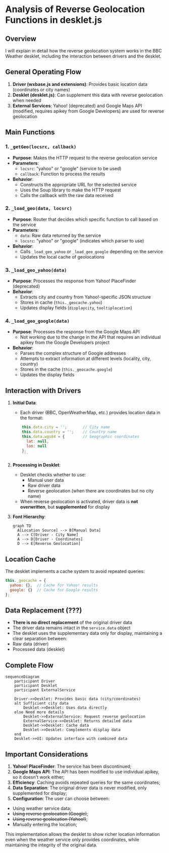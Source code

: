 # Analysis of Reverse Geolocation Functions in desklet.js  

## Overview

I will explain in detail how the reverse geolocation system works in the BBC Weather desklet, including the interaction between drivers and the desklet.

## General Operating Flow

1. **Driver (wxbase.js and extensions)**: Provides basic location data (coordinates or city names)
2. **Desklet (desklet.js)**: Can supplement this data with reverse geolocation when needed
3. **External Services**: Yahoo! (deprecated) and Google Maps API (modified, requires apikey from Google Developers) are used for reverse geolocation

## Main Functions

### 1. `_getGeo(locsrc, callback)`

-   **Purpose**: Makes the HTTP request to the reverse geolocation service
-   **Parameters**:
    -   `locsrc`: "yahoo" or "google" (service to be used)
    -   `callback`: Function to process the results
-   **Behavior**:
    -   Constructs the appropriate URL for the selected service
    -   Uses the Soup library to make the HTTP request
    -   Calls the callback with the raw data received

### 2. `_load_geo(data, locsrc)`

-   **Purpose**: Router that decides which specific function to call based on the service
-   **Parameters**:
    -   `data`: Raw data returned by the service
    -   `locsrc`: "yahoo" or "google" (indicates which parser to use)
-   **Behavior**:
    -   Calls `_load_geo_yahoo` or `_load_geo_google` depending on the service
    -   Updates the local cache of geolocations

### 3. `_load_geo_yahoo(data)`

-   **Purpose**: Processes the response from Yahoo! PlaceFinder (deprecated)
-   **Behavior**:
    -   Extracts city and country from Yahoo!-specific JSON structure
    -   Stores in cache (`this._geocache.yahoo`)
    -   Updates display fields (`displaycity`, `tooltiplocation`)

### 4. `_load_geo_google(data)`

-   **Purpose**: Processes the response from the Google Maps API 
    -   Not working due to the change in the API that requires an individual apikey from the Google Developers project
-   **Behavior**:
    -   Parses the complex structure of Google addresses
    -   Attempts to extract information at different levels (locality, city, country)
    -   Stores in the cache (`this._geocache.google`)
    -   Updates the display fields

## Interaction with Drivers

1.  **Initial Data**:
    -   Each driver (BBC, OpenWeatherMap, etc.) provides location data in the format:
    ```javascript
        this.data.city = '';       // City name
        this.data.country = '';    // Country name
        this.data.wgs84 = {        // Geographic coordinates
          lat: null,
          lon: null
        };
        ```
2.  **Processing in Desklet**:
    -   Desklet checks whether to use:
        -   Manual user data
        -   Raw driver data
        -   Reverse geolocation (when there are coordinates but no city name)
    -   When reverse geolocation is activated, driver data is **not overwritten**, but **supplemented** for display

3.  **Font Hierarchy**:
    ```mermaid
    graph TD
      A[Location Source] --> B[Manual Data]
      A --> C[Driver - City Name]
      A --> D[Driver - Coordinates]
      D --> E[Reverse Geolocation]
    ```
## Location Cache

The desklet implements a cache system to avoid repeated queries:
```javascript
this._geocache = {
  yahoo: {},  // Cache for Yahoo! results
  google: {}  // Cache for Google results
};
```

## Data Replacement (???)

-   **There is no direct replacement** of the original driver data
-   The driver data remains intact in the `service.data` object
-   The desklet uses the supplementary data only for display, maintaining a clear separation between:
-   Raw data (driver)
-   Processed data (desklet)

## Complete Flow

```mermaid
sequenceDiagram
    participant Driver
    participant Desklet
    participant ExternalService
    
    Driver->>Desklet: Provides basic data (city/coordinates)
    alt Sufficient city data
        Desklet->>Desklet: Uses data directly
    else Need more details
        Desklet->>ExternalService: Request reverse geolocation
        ExternalService->>Desklet: Returns detailed data
        Desklet->>Desklet: Cache data
        Desklet->>Desklet: Complements display data
    end
    Desklet->>UI: Updates interface with combined data
```
## Important Considerations

1. **Yahoo! PlaceFinder**: The service has been discontinued;
2. **Google Maps API**: The API has been modified to use individual apikey, so it doesn't work either;
3. **Efficiency**: Caching avoids repeated queries for the same coordinates;
4. **Data Separation**: The original driver data is never modified, only supplemented for display;
5. **Configuration**: The user can choose between:
- Using weather service data;
- ~~Using reverse geolocation (Google)~~;
- ~~Using reverse geolocation (Yahoo!)~~;
- Manually entering the location;

This implementation allows the desklet to show richer location information even when the weather service only provides coordinates, while maintaining the integrity of the original data.
